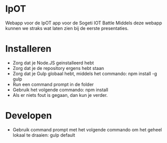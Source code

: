 # IpOT
Webapp voor de IpOT app voor de Sogeti IOT Battle
Middels deze webapp kunnen we straks wat laten zien bij de eerste presentaties.

# Installeren
- Zorg dat je Node.JS geinstalleerd hebt
- Zorg dat je de repository ergens hebt staan
- Zorg dat je Gulp globaal hebt, middels het commando: npm install -g gulp
- Run een command prompt in de folder
- Gebruik het volgende commando: npm install
- Als er niets fout is gegaan, dan kun je verder.

# Developen
- Gebruik command prompt met het volgende commando om het geheel lokaal te draaien: gulp default
